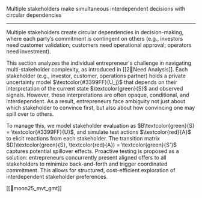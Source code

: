 Multiple stakeholders make simultaneous interdependent decisions with circular dependencies

---

Multiple stakeholders create circular dependencies in decision-making, where each party’s commitment is contingent on others (e.g., investors need customer validation; customers need operational approval; operators need investment).


This section analyzes the individual entrepreneur's challenge in navigating multi-stakeholder complexity, as introduced in [[2💭Need Analysis]]. Each stakeholder (e.g., investor, customer, operations partner) holds a private uncertainty model $\textcolor{#3399FF}{U_j}$ that depends on their interpretation of the current state $\textcolor{green}{S}$ and observed signals. However, these interpretations are often opaque, conditional, and interdependent. As a result, entrepreneurs face ambiguity not just about which stakeholder to convince first, but also about how convincing one may spill over to others.

To manage this, we model stakeholder evaluation as $B\textcolor{green}{S} = \textcolor{#3399FF}{U}$, and simulate test actions $\textcolor{red}{A}$ to elicit reactions from each stakeholder. The transition matrix $D(\textcolor{green}{S}, \textcolor{red}{A}) = \textcolor{green}{S'}$ captures potential spillover effects. Proactive testing is proposed as a solution: entrepreneurs concurrently present aligned offers to all stakeholders to minimize back-and-forth and trigger coordinated commitment. This allows for structured, cost-efficient exploration of interdependent stakeholder preferences.

[[📝moon25_mvt_gmt]]